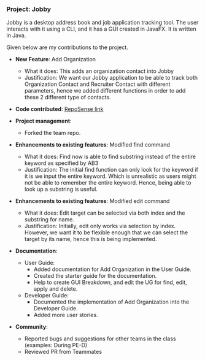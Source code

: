 <div class="reset-page-break-defaults" markdown="1">

### Project: Jobby

Jobby is a desktop address book and job application tracking tool. The user interacts with it using a CLI, and it has a GUI created in JavaFX. It is written in Java.

Given below are my contributions to the project.

* **New Feature**: Add Organization
    * What it does: This adds an organization contact into Jobby
    * Justification: We want our Jobby application to be able to track both Organization Contact and Recruiter Contact with different parameters, hence we added different functions in order to add these 2 different type of contacts.

* **Code contributed**: [RepoSense link](https://nus-cs2103-ay2324s1.github.io/tp-dashboard/?search=AY2324S1-CS2103T-W08-3&sort=groupTitle&sortWithin=title&timeframe=commit&mergegroup=&groupSelect=groupByRepos&breakdown=true&checkedFileTypes=docs~functional-code~test-code~other&since=2023-09-22&tabOpen=true&tabType=authorship&tabAuthor=tanshiyu1999&tabRepo=AY2324S1-CS2103T-W08-3%2Ftp%5Bmaster%5D&authorshipIsMergeGroup=false&authorshipFileTypes=docs~other~functional-code~test-code&authorshipIsBinaryFileTypeChecked=false&authorshipIsIgnoredFilesChecked=false)

* **Project management**:
  * Forked the team repo.

* **Enhancements to existing features**: Modified find command
  * What it does: Find now is able to find substring instead of the entire keyword as specified by AB3
  * Justification: The initial find function can only look for the keyword if it is we input the entire keyword. Which is unrealistic as users might not be able to remember the entire keyword. Hence, being able to look up a substring is useful.

* **Enhancements to existing features**: Modified edit command
  * What it does: Edit target can be selected via both index and the substring for name.
  * Justification: Initially, edit only works via selection by index. However, we want it to be flexible enough that we can select the target by its name, hence this is being implemented.

* **Documentation**:
    * User Guide:
        * Added documentation for Add Organization in the User Guide.
        * Created the starter guide for the documentation.
        * Help to create GUI Breakdown, and edit the UG for find, edit, apply and delete.
    * Developer Guide:
        * Documented the implementation of Add Organization into the Developer Guide.
        * Added more user stories.

* **Community**:
    * Reported bugs and suggestions for other teams in the class (examples: During PE-D)
    * Reviewed PR from Teammates

</div>

